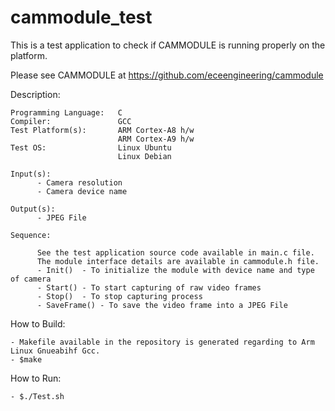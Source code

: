 # cammodule_test

This is a test application to check if CAMMODULE is running properly on the platform.

Please see CAMMODULE at https://github.com/eceengineering/cammodule

Description: 

    Programming Language:   C
    Compiler:               GCC
    Test Platform(s):       ARM Cortex-A8 h/w
                            ARM Cortex-A9 h/w
    Test OS:                Linux Ubuntu
                            Linux Debian
                            
    Input(s):
          - Camera resolution
          - Camera device name

    Output(s):
          - JPEG File

    Sequence:

          See the test application source code available in main.c file.
          The module interface details are available in cammodule.h file.
          - Init() 	- To initialize the module with device name and type of camera
          - Start() - To start capturing of raw video frames
          - Stop()	- To stop capturing process
          - SaveFrame() - To save the video frame into a JPEG File

How to Build:

    - Makefile available in the repository is generated regarding to Arm Linux Gnueabihf Gcc.
    - $make 

How to Run:

    - $./Test.sh

